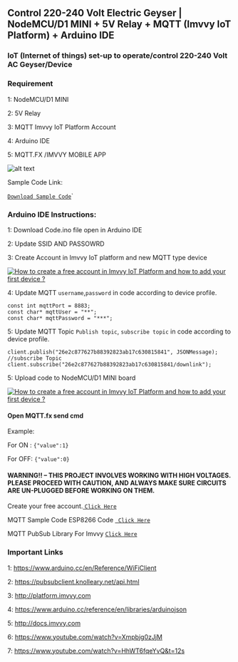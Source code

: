##  Control 220-240 Volt Electric Geyser | NodeMCU/D1 MINI + 5V Relay + MQTT (Imvvy IoT Platform) + Arduino IDE 

### IoT (Internet of things) set-up to operate/control 220-240 Volt AC Geyser/Device

### Requirement 

1: NodeMCU/D1 MINI 

2: 5V Relay 

3: MQTT Imvvy IoT Platform Account 

4: Arduino IDE 

5: MQTT.FX /IMVVY MOBILE APP


![alt text](https://imvvy.com/Untitleddesign.png)

Sample Code Link: 

<a href="https://github.com/Gausul/imvvyiotwithesp8266/blob/main/geyser-on-off/code.ino">`Download Sample Code`</a>`


### Arduino IDE Instructions:

1: Download Code.ino file open in Arduino IDE 

2: Update SSID AND PASSOWRD

3: Create Account in Imvvy IoT platform and new MQTT type device

[![How to create a free account in Imvvy IoT Platform and how to add your first device ?](https://img.youtube.com/vi/Xmpbjg0zJjM/0.jpg)](https://www.youtube.com/watch?v=Xmpbjg0zJjM "How to create a free account in Imvvy IoT Platform and how to add your first device?")

4: Update MQTT `username`,`password` in code according to device profile.

```const char* mqttServer = "broker.imvvy.com";
const int mqttPort = 8883;
const char* mqttUser = "**";
const char* mqttPassword = "***"; 
```

5: Update MQTT Topic `Publish topic`, `subscribe topic` in code according to device profile.

```//publish Topic
client.publish("26e2c877627b88392823ab17c630815841", JSONMessage);
//subscribe Topic
client.subscribe("26e2c877627b88392823ab17c630815841/downlink");
```

5: Upload code to NodeMCU/D1 MINI board 

[![How to create a free account in Imvvy IoT Platform and how to add your first device ?](https://img.youtube.com/vi/HhWT6fqeYvQ/0.jpg)](https://www.youtube.com/watch?v=HhWT6fqeYvQ "How to create a free account in Imvvy IoT Platform and how to add your first device?")

#### Open MQTT.fx send cmd

Example:

For ON :
`{"value":1}`

For OFF:
`{"value":0}`


#### WARNING!! – THIS PROJECT INVOLVES WORKING WITH HIGH VOLTAGES. PLEASE PROCEED WITH CAUTION, AND ALWAYS MAKE SURE CIRCUITS ARE UN-PLUGGED BEFORE WORKING ON THEM.


Create your free account.<a href="https://platform.imvvy.com/register" target="_blank"> `Click Here` </a>

MQTT Sample Code ESP8266 Code <a href="https://github.com/Gausul/imvvyiotwithesp8266/blob/main/nodemscu.ino">` Click Here` </a> 

MQTT PubSub Library For Imvvy <a href="https://github.com/knolleary/pubsubclient">`Click Here`</a>

### Important Links
1: https://www.arduino.cc/en/Reference/WiFiClient <br>

2: https://pubsubclient.knolleary.net/api.html

3: http://platform.imvvy.com

4: https://www.arduino.cc/reference/en/libraries/arduinojson

5: http://docs.imvvy.com

6: https://www.youtube.com/watch?v=Xmpbjg0zJjM

7: https://www.youtube.com/watch?v=HhWT6fqeYvQ&t=12s
